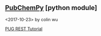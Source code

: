 ## [PubChemPy](https://pubchempy.readthedocs.io/en/latest/) [python module]

<2017-10-23> by colin wu

[PUG REST Tutorial](https://pubchem.ncbi.nlm.nih.gov/pug_rest/PUG_REST_Tutorial.html)
